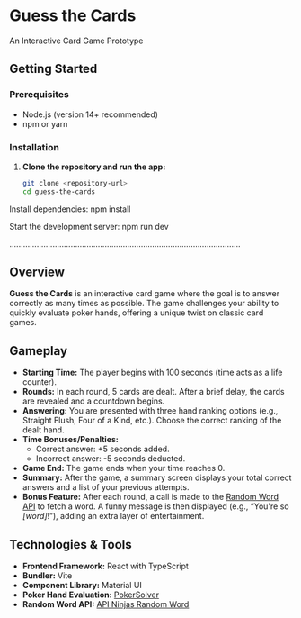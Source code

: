 # Guess the Cards

An Interactive Card Game Prototype

## Getting Started

### Prerequisites

- Node.js (version 14+ recommended)
- npm or yarn

### Installation

1. **Clone the repository and run the app:**

   ```bash
   git clone <repository-url>
   cd guess-the-cards
   ```

Install dependencies: npm install

Start the development server: npm run dev

......................................................................................................

## Overview

**Guess the Cards** is an interactive card game where the goal is to answer correctly as many times as possible. The game challenges your ability to quickly evaluate poker hands, offering a unique twist on classic card games.

## Gameplay

- **Starting Time:** The player begins with 100 seconds (time acts as a life counter).
- **Rounds:** In each round, 5 cards are dealt. After a brief delay, the cards are revealed and a countdown begins.
- **Answering:** You are presented with three hand ranking options (e.g., Straight Flush, Four of a Kind, etc.). Choose the correct ranking of the dealt hand.
- **Time Bonuses/Penalties:**
  - Correct answer: +5 seconds added.
  - Incorrect answer: -5 seconds deducted.
- **Game End:** The game ends when your time reaches 0.
- **Summary:** After the game, a summary screen displays your total correct answers and a list of your previous attempts.
- **Bonus Feature:** After each round, a call is made to the [Random Word API](https://api-ninjas.com/api/randomword) to fetch a word. A funny message is then displayed (e.g., “You're so _[word]_!”), adding an extra layer of entertainment.

## Technologies & Tools

- **Frontend Framework:** React with TypeScript
- **Bundler:** Vite
- **Component Library:** Material UI
- **Poker Hand Evaluation:** [PokerSolver](https://www.npmjs.com/package/pokersolver)
- **Random Word API:** [API Ninjas Random Word](https://api-ninjas.com/api/randomword)
